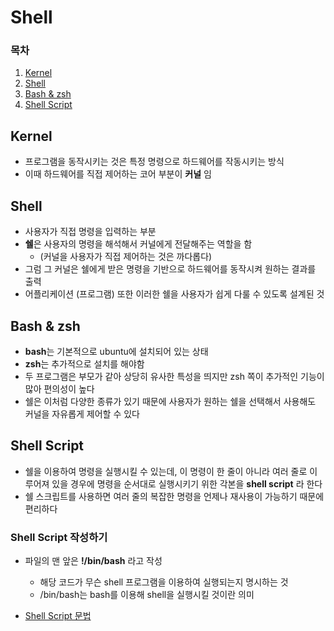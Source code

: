 # Shell

### 목차

1. [Kernel](#Kernel)
2. [Shell](#Shell)
3. [Bash & zsh](#Bash-&-zsh)
4. [Shell Script](#Shell-Script)

## Kernel

- 프로그램을 동작시키는 것은 특정 명령으로 하드웨어를 작동시키는 방식
- 이때 하드웨어를 직접 제어하는 코어 부분이 **커널** 임

## Shell

- 사용자가 직접 명령을 입력하는 부분
- **쉘**은 사용자의 명령을 해석해서 커널에게 전달해주는 역할을 함
  - (커널을 사용자가 직접 제어하는 것은 까다롭다)
- 그럼 그 커널은 쉘에게 받은 명령을 기반으로 하드웨어를 동작시켜 원하는 결과를 출력
- 어플리케이션 (프로그램) 또한 이러한 쉘을 사용자가 쉽게 다룰 수 있도록 설계된 것

## Bash & zsh

- **bash**는 기본적으로 ubuntu에 설치되어 있는 상태
- **zsh**는 추가적으로 설치를 해야함
- 두 프로그램은 부모가 같아 상당히 유사한 특성을 띄지만 zsh 쪽이 추가적인 기능이 많아 편의성이 높다
- 쉘은 이처럼 다양한 종류가 있기 때문에 사용자가 원하는 쉘을 선택해서 사용해도 커널을 자유롭게 제어할 수 있다

## Shell Script

- 쉘을 이용하여 명령을 실행시킬 수 있는데, 이 명령이 한 줄이 아니라 여러 줄로 이루어져 있을 경우에 명령을 순서대로 실행시키기 위한 각본을 **shell script** 라 한다
- 쉘 스크립트를 사용하면 여러 줄의 복잡한 명령을 언제나 재사용이 가능하기 때문에 편리하다

### Shell Script 작성하기

- 파일의 맨 앞은 **!/bin/bash** 라고 작성

  - 해당 코드가 무슨 shell 프로그램을 이용하여 실행되는지 명시하는 것
  - /bin/bash는 bash를 이용해 shell을 실행시킬 것이란 의미

- [Shell Script 문법](shell_command.md)
